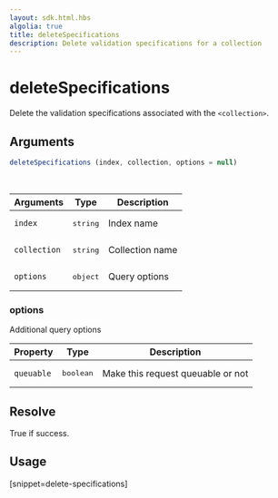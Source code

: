 ```yaml
---
layout: sdk.html.hbs
algolia: true
title: deleteSpecifications
description: Delete validation specifications for a collection
---
```


# deleteSpecifications

Delete the validation specifications associated with the `<collection>`.

## Arguments

```javascript
deleteSpecifications (index, collection, options = null)
```

<br/>

| Arguments    | Type    | Description |
|--------------|---------|-------------|
| ``index`` | <pre>string</pre> | Index name    |
| ``collection`` | <pre>string</pre> | Collection name    |
| ``options`` | <pre>object</pre> | Query options    |

### **options**

Additional query options

| Property     | Type    | Description   |
| -------------- | --------- | ------------- |
| `queuable` | <pre>boolean</pre> | Make this request queuable or not | `true`  |

## Resolve

True if success.

## Usage

[snippet=delete-specifications]
